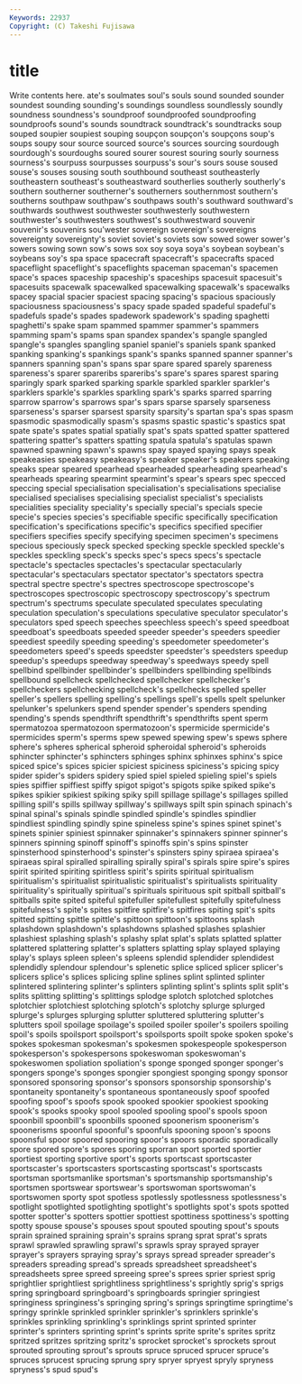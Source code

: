 ```yaml
---
Keywords: 22937 
Copyright: (C) Takeshi Fujisawa
---
```


# title

Write contents here.
ate's soulmates soul's
souls sound sounded sounder soundest sounding sounding's soundings soundless soundlessly
soundly soundness soundness's soundproof soundproofed soundproofing soundproofs sound's sounds soundtrack
soundtrack's soundtracks soup souped soupier soupiest souping soupçon soupçon's soupçons
soup's soups soupy sour source sourced source's sources sourcing sourdough
sourdough's sourdoughs soured sourer sourest souring sourly sourness sourness's sourpuss
sourpusses sourpuss's sour's sours souse soused souse's souses sousing south
southbound southeast southeasterly southeastern southeast's southeastward southerlies southerly southerly's southern
southerner southerner's southerners southernmost southern's southerns southpaw southpaw's southpaws south's
southward southward's southwards southwest southwester southwesterly southwestern southwester's southwesters southwest's
southwestward souvenir souvenir's souvenirs sou'wester sovereign sovereign's sovereigns sovereignty sovereignty's
soviet soviet's soviets sow sowed sower sower's sowers sowing sown
sow's sows sox soy soya soya's soybean soybean's soybeans soy's
spa space spacecraft spacecraft's spacecrafts spaced spaceflight spaceflight's spaceflights spaceman
spaceman's spacemen space's spaces spaceship spaceship's spaceships spacesuit spacesuit's spacesuits
spacewalk spacewalked spacewalking spacewalk's spacewalks spacey spacial spacier spaciest spacing
spacing's spacious spaciously spaciousness spaciousness's spacy spade spaded spadeful spadeful's
spadefuls spade's spades spadework spadework's spading spaghetti spaghetti's spake spam
spammed spammer spammer's spammers spamming spam's spams span spandex spandex's
spangle spangled spangle's spangles spangling spaniel spaniel's spaniels spank spanked
spanking spanking's spankings spank's spanks spanned spanner spanner's spanners spanning
span's spans spar spare spared sparely spareness spareness's sparer spareribs
spareribs's spare's spares sparest sparing sparingly spark sparked sparking sparkle
sparkled sparkler sparkler's sparklers sparkle's sparkles sparkling spark's sparks sparred
sparring sparrow sparrow's sparrows spar's spars sparse sparsely sparseness sparseness's
sparser sparsest sparsity sparsity's spartan spa's spas spasm spasmodic spasmodically
spasm's spasms spastic spastic's spastics spat spate spate's spates spatial
spatially spat's spats spatted spatter spattered spattering spatter's spatters spatting
spatula spatula's spatulas spawn spawned spawning spawn's spawns spay spayed
spaying spays speak speakeasies speakeasy speakeasy's speaker speaker's speakers speaking
speaks spear speared spearhead spearheaded spearheading spearhead's spearheads spearing spearmint
spearmint's spear's spears spec specced speccing special specialisation specialisation's specialisations
specialise specialised specialises specialising specialist specialist's specialists specialities speciality speciality's
specially special's specials specie specie's species species's specifiable specific specifically
specification specification's specifications specific's specifics specified specifier specifiers specifies specify
specifying specimen specimen's specimens specious speciously speck specked specking speckle
speckled speckle's speckles speckling speck's specks spec's specs specs's spectacle
spectacle's spectacles spectacles's spectacular spectacularly spectacular's spectaculars spectator spectator's spectators
spectra spectral spectre spectre's spectres spectroscope spectroscope's spectroscopes spectroscopic spectroscopy
spectroscopy's spectrum spectrum's spectrums speculate speculated speculates speculating speculation speculation's
speculations speculative speculator speculator's speculators sped speech speeches speechless speech's
speed speedboat speedboat's speedboats speeded speeder speeder's speeders speedier speediest
speedily speeding speeding's speedometer speedometer's speedometers speed's speeds speedster speedster's
speedsters speedup speedup's speedups speedway speedway's speedways speedy spell spellbind
spellbinder spellbinder's spellbinders spellbinding spellbinds spellbound spellcheck spellchecked spellchecker spellchecker's
spellcheckers spellchecking spellcheck's spellchecks spelled speller speller's spellers spelling spelling's
spellings spell's spells spelt spelunker spelunker's spelunkers spend spender spender's
spenders spending spending's spends spendthrift spendthrift's spendthrifts spent sperm spermatozoa
spermatozoon spermatozoon's spermicide spermicide's spermicides sperm's sperms spew spewed spewing
spew's spews sphere sphere's spheres spherical spheroid spheroidal spheroid's spheroids
sphincter sphincter's sphincters sphinges sphinx sphinxes sphinx's spice spiced spice's
spices spicier spiciest spiciness spiciness's spicing spicy spider spider's spiders
spidery spied spiel spieled spieling spiel's spiels spies spiffier spiffiest
spiffy spigot spigot's spigots spike spiked spike's spikes spikier spikiest
spiking spiky spill spillage spillage's spillages spilled spilling spill's spills
spillway spillway's spillways spilt spin spinach spinach's spinal spinal's spinals
spindle spindled spindle's spindles spindlier spindliest spindling spindly spine spineless
spine's spines spinet spinet's spinets spinier spiniest spinnaker spinnaker's spinnakers
spinner spinner's spinners spinning spinoff spinoff's spinoffs spin's spins spinster
spinsterhood spinsterhood's spinster's spinsters spiny spiraea spiraea's spiraeas spiral spiralled
spiralling spirally spiral's spirals spire spire's spires spirit spirited spiriting
spiritless spirit's spirits spiritual spiritualism spiritualism's spiritualist spiritualistic spiritualist's spiritualists
spirituality spirituality's spiritually spiritual's spirituals spirituous spit spitball spitball's spitballs
spite spited spiteful spitefuller spitefullest spitefully spitefulness spitefulness's spite's spites
spitfire spitfire's spitfires spiting spit's spits spitted spitting spittle spittle's
spittoon spittoon's spittoons splash splashdown splashdown's splashdowns splashed splashes splashier
splashiest splashing splash's splashy splat splat's splats splatted splatter splattered
splattering splatter's splatters splatting splay splayed splaying splay's splays spleen
spleen's spleens splendid splendider splendidest splendidly splendour splendour's splenetic splice
spliced splicer splicer's splicers splice's splices splicing spline splines splint
splinted splinter splintered splintering splinter's splinters splinting splint's splints split
split's splits splitting splitting's splittings splodge splotch splotched splotches splotchier
splotchiest splotching splotch's splotchy splurge splurged splurge's splurges splurging splutter
spluttered spluttering splutter's splutters spoil spoilage spoilage's spoiled spoiler spoiler's
spoilers spoiling spoil's spoils spoilsport spoilsport's spoilsports spoilt spoke spoken
spoke's spokes spokesman spokesman's spokesmen spokespeople spokesperson spokesperson's spokespersons spokeswoman
spokeswoman's spokeswomen spoliation spoliation's sponge sponged sponger sponger's spongers sponge's
sponges spongier spongiest sponging spongy sponsor sponsored sponsoring sponsor's sponsors
sponsorship sponsorship's spontaneity spontaneity's spontaneous spontaneously spoof spoofed spoofing spoof's
spoofs spook spooked spookier spookiest spooking spook's spooks spooky spool
spooled spooling spool's spools spoon spoonbill spoonbill's spoonbills spooned spoonerism
spoonerism's spoonerisms spoonful spoonful's spoonfuls spooning spoon's spoons spoonsful spoor
spoored spooring spoor's spoors sporadic sporadically spore spored spore's spores
sporing sporran sport sported sportier sportiest sporting sportive sport's sports
sportscast sportscaster sportscaster's sportscasters sportscasting sportscast's sportscasts sportsman sportsmanlike sportsman's
sportsmanship sportsmanship's sportsmen sportswear sportswear's sportswoman sportswoman's sportswomen sporty spot
spotless spotlessly spotlessness spotlessness's spotlight spotlighted spotlighting spotlight's spotlights spot's
spots spotted spotter spotter's spotters spottier spottiest spottiness spottiness's spotting
spotty spouse spouse's spouses spout spouted spouting spout's spouts sprain
sprained spraining sprain's sprains sprang sprat sprat's sprats sprawl sprawled
sprawling sprawl's sprawls spray sprayed sprayer sprayer's sprayers spraying spray's
sprays spread spreader spreader's spreaders spreading spread's spreads spreadsheet spreadsheet's
spreadsheets spree spreed spreeing spree's sprees sprier spriest sprig sprightlier
sprightliest sprightliness sprightliness's sprightly sprig's sprigs spring springboard springboard's springboards
springier springiest springiness springiness's springing spring's springs springtime springtime's springy
sprinkle sprinkled sprinkler sprinkler's sprinklers sprinkle's sprinkles sprinkling sprinkling's sprinklings
sprint sprinted sprinter sprinter's sprinters sprinting sprint's sprints sprite sprite's
sprites spritz spritzed spritzes spritzing spritz's sprocket sprocket's sprockets sprout
sprouted sprouting sprout's sprouts spruce spruced sprucer spruce's spruces sprucest
sprucing sprung spry spryer spryest spryly spryness spryness's spud spud's
